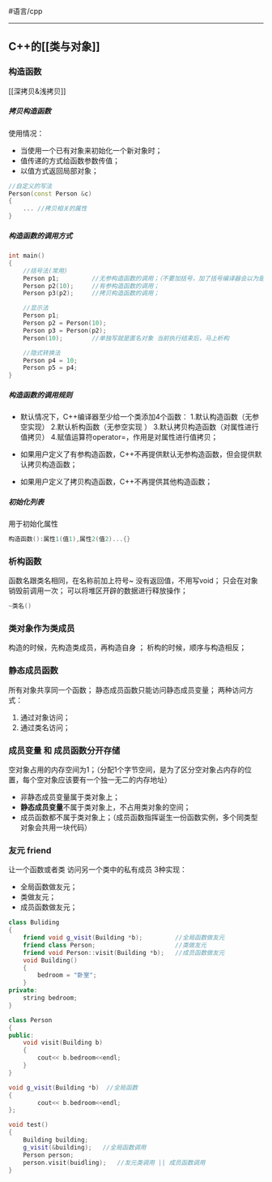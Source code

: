 #语言/cpp
***
## C++的[[类与对象]]

### 构造函数
[[深拷贝&浅拷贝]]
##### 拷贝构造函数
使用情况：
-   当使用一个已有对象来初始化一个新对象时；
-   值传递的方式给函数参数传值；
-   以值方式返回局部对象；
```cpp
//自定义的写法
Person(const Person &c)
{
	... //拷贝相关的属性
}
```

##### 构造函数的调用方式
```cpp
int main()
{
	//括号法(常用)
	Person p1;         //无参构造函数的调用；（不要加括号，加了括号编译器会以为是函数的声明）
	Person p2(10);     //有参构造函数的调用；
	Person p3(p2);     //拷贝构造函数的调用；

	//显示法
	Person p1;
	Person p2 = Person(10);
	Person p3 = Person(p2);
	Person(10);        //单独写就是匿名对象 当前执行结束后，马上析构

	//隐式转换法
	Person p4 = 10;
	Person p5 = p4;
}
```

##### 构造函数的调用规则
-   默认情况下，C++编译器至少给一个类添加4个函数： 
		1.默认构造函数（无参空实现） 
		2.默认析构函数（无参空实现 ） 
		3.默认拷贝构造函数（对属性进行值拷贝） 
		4.赋值运算符operator=，作用是对属性进行值拷贝；
		
-   如果用户定义了有参构造函数，C++不再提供默认无参构造函数，但会提供默认拷贝构造函数；
-   如果用户定义了拷贝构造函数，C++不再提供其他构造函数；

##### 初始化列表
用于初始化属性
```cpp
构造函数():属性1(值1),属性2(值2)...{}
```

### 析构函数
函数名跟类名相同，在名称前加上符号~
没有返回值，不用写void；
只会在对象销毁前调用一次；
可以将堆区开辟的数据进行释放操作；
```cpp
~类名()
```

### 类对象作为类成员
构造的时候，先构造类成员，再构造自身 ；
析构的时候，顺序与构造相反；

### 静态成员函数
所有对象共享同一个函数；
静态成员函数只能访问静态成员变量；
两种访问方式：
1.  通过对象访问；
2.  通过类名访问；

### 成员变量 和 成员函数分开存储
空对象占用的内存空间为1；（分配1个字节空间，是为了区分空对象占内存的位置，每个空对象应该要有一个独一无二的内存地址）
-   非静态成员变量属于类对象上；
-   **静态成员变量**不属于类对象上，不占用类对象的空间；
-   成员函数都不属于类对象上；（成员函数指挥诞生一份函数实例，多个同类型对象会共用一块代码）

### 友元 friend
让一个函数或者类 访问另一个类中的私有成员
3种实现：
-   全局函数做友元；
-   类做友元；
-   成员函数做友元；
```cpp
class Buliding
{
	friend void g_visit(Building *b);         //全局函数做友元
	friend class Person;                      //类做友元
	friend void Person::visit(Building *b);   //成员函数做友元
	void Building()
	{
		bedroom = "卧室";
	}
private:
	string bedroom;
}

class Person
{
public:
	void visit(Building b)
	{
		cout<< b.bedroom<<endl;
	}
}

void g_visit(Building *b)  //全局函数
{
		cout<< b.bedroom<<endl;	
};

void test()
{
	Building building;
	g_visit(&building);   //全局函数调用
	Person person;
	person.visit(buidling);   //友元类调用 || 成员函数调用
}
```